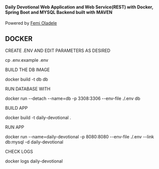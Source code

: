 #### Daily Devotional Web Application and Web Service(REST) with Docker, Spring Boot and MYSQL Backend built with MAVEN

Powered by [Femi Oladele](https://www.linkedin.com/in/profemzy/)

DOCKER
--------
CREATE .ENV AND EDIT PARAMETERS AS DESIRED

cp .env.example .env

BUILD THE DB IMAGE

docker build -t db db

RUN DATABASE WITH 

docker run --detach --name=db -p 3308:3306 --env-file ./.env  db

BUILD APP

docker build -t daily-devotional .

RUN APP

docker run --name=daily-devotional -p 8080:8080 --env-file ./.env  --link db:mysql -d daily-devotional


CHECK LOGS

docker logs daily-devotional